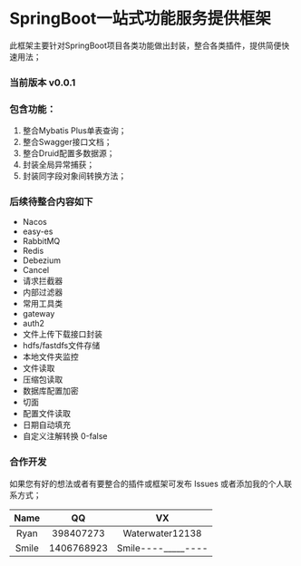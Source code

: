 # SpringBoot一站式功能服务提供框架
此框架主要针对SpringBoot项目各类功能做出封装，整合各类插件，提供简便快速用法；

### 当前版本 v0.0.1

### 包含功能：

1. 整合Mybatis Plus单表查询；
2. 整合Swagger接口文档；
3. 整合Druid配置多数据源；
4. 封装全局异常捕获；
5. 封装同字段对象间转换方法；

### 后续待整合内容如下
* Nacos
* easy-es
* RabbitMQ
* Redis
* Debezium
* Cancel
* 请求拦截器
* 内部过滤器
* 常用工具类
* gateway
* auth2
* 文件上传下载接口封装
* hdfs/fastdfs文件存储
* 本地文件夹监控
* 文件读取
* 压缩包读取
* 数据库配置加密
* 切面
* 配置文件读取
* 日期自动填充
* 自定义注解转换 0-false

### 合作开发
如果您有好的想法或者有要整合的插件或框架可发布 Issues 或者添加我的个人联系方式；

Name|QQ|VX
:-:|:-:|:-:
Ryan|398407273|Waterwater12138
Smile|1406768923|Smile----_____----


